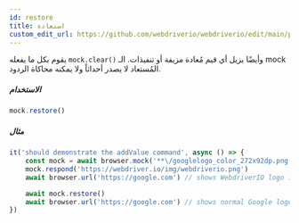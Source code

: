 ```yaml
---
id: restore
title: استعادة
custom_edit_url: https://github.com/webdriverio/webdriverio/edit/main/packages/webdriverio/src/commands/mock/restore.ts
---
```


يقوم بكل ما يفعله `mock.clear()` وأيضًا يزيل أي قيم مُعادة مزيفة أو تنفيذات.
الـ mock المُستعاد لا يصدر أحداثاً ولا يمكنه محاكاة الردود.

##### الاستخدام

```js
mock.restore()
```

##### مثال

```js title="addValue.js"
it('should demonstrate the addValue command', async () => {
    const mock = await browser.mock('**\/googlelogo_color_272x92dp.png')
    mock.respond('https://webdriver.io/img/webdriverio.png')
    await browser.url('https://google.com') // shows WebdriverIO logo instead of Google

    await mock.restore()
    await browser.url('https://google.com') // shows normal Google logo again
})
```